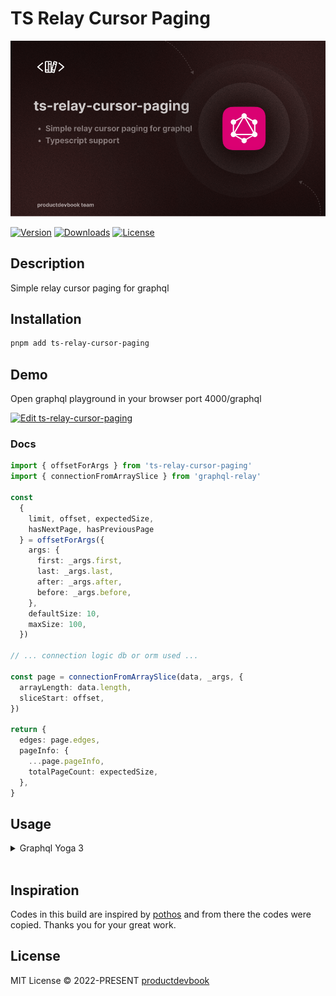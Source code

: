# TS Relay Cursor Paging

![TS Relay Cursor Paging](https://github.com/productdevbookcom/ts-relay-cursor-paging/blob/main/.github/assets/urql-storage-capacitor.png?raw=true)

 <p>
  <a href="https://www.npmjs.com/package/ts-relay-cursor-paging"><img src="https://img.shields.io/npm/v/ts-relay-cursor-paging.svg?style=flat&colorA=18181B&colorB=28CF8D" alt="Version"></a>
  <a href="https://www.npmjs.com/package/ts-relay-cursor-paging"><img src="https://img.shields.io/npm/dm/ts-relay-cursor-paging.svg?style=flat&colorA=18181B&colorB=28CF8D" alt="Downloads"></a>
  <a href="./LICENSE"><img src="https://img.shields.io/github/license/ts-relay-cursor-paging/ts-relay-cursor-paging.svg?style=flat&colorA=18181B&colorB=28CF8D" alt="License"></a>
 </p>

## Description
Simple relay cursor paging for graphql

## Installation

```bash
pnpm add ts-relay-cursor-paging
```


## Demo 

Open graphql playground in your browser port 4000/graphql

[![Edit ts-relay-cursor-paging](https://codesandbox.io/static/img/play-codesandbox.svg)](https://githubbox.com/productdevbook/productdevbook/tree/main/examples/graphql/relay-cursor-paging)

### Docs
```ts
import { offsetForArgs } from 'ts-relay-cursor-paging'
import { connectionFromArraySlice } from 'graphql-relay'

const
  {
    limit, offset, expectedSize,
    hasNextPage, hasPreviousPage
  } = offsetForArgs({
    args: {
      first: _args.first,
      last: _args.last,
      after: _args.after,
      before: _args.before,
    },
    defaultSize: 10,
    maxSize: 100,
  })

// ... connection logic db or orm used ...

const page = connectionFromArraySlice(data, _args, {
  arrayLength: data.length,
  sliceStart: offset,
})

return {
  edges: page.edges,
  pageInfo: {
    ...page.pageInfo,
    totalPageCount: expectedSize,
  },
}
```

## Usage

<details><summary>Graphql Yoga 3</summary>

```ts
import { createServer } from 'node:http'
import { offsetForArgs } from 'ts-relay-cursor-paging'
import { connectionFromArraySlice } from 'graphql-relay'
import { GraphQLError } from 'graphql'
import { createSchema, createYoga } from 'graphql-yoga'

const data = [
  {
    id: 1,
    name: 'Library 1',
  },
  {
    id: 2,
    name: 'Library 2',
  },
  {
    id: 3,
    name: 'Library 3',
  },
  {
    id: 4,
    name: 'Library 4',
  },
]

export const schema = createSchema({
  typeDefs: /* GraphQL */ `
    scalar Cursor

    type PageInfo {
      hasNextPage: Boolean
      hasPreviousPage: Boolean
      startCursor: Cursor
      endCursor: Cursor
      totalPageCount: Int
    }

    type Library {
      id: ID!
      name: String!
    }

    type LibraryEdge {
        cursor: String!
        node: Library!
    }

    type LibraryConnection {
      edges: [LibraryEdge!]!
      pageInfo: PageInfo!
    }
 
    type Query {
      libraries(
        first: Int
        after: Cursor
        last: Int
        before: Cursor
      ): LibraryConnection  
    }
  `,
  resolvers: {
    Query: {
      libraries: async (_parent, _args, context, _info) => {
        const { limit, offset, expectedSize } = offsetForArgs({
          args: {
            first: _args.first,
            last: _args.last,
            after: _args.after,
            before: _args.before,
          },
        })

        if (!data)
          throw new GraphQLError('No libraries found')

        const page = connectionFromArraySlice(data, _args, {
          arrayLength: data.length,
          sliceStart: offset,
        })
        return {
          edges: page.edges,
          pageInfo: {
            ...page.pageInfo,
            totalPageCount: expectedSize,
          },
        }
      },
    },
  },
})

// Create a Yoga instance with a GraphQL schema.
const yoga = createYoga({ schema })

// Pass it into a server to hook into request handlers.
const server = createServer(yoga)

// Start the server and you're done!
server.listen(4000, () => {
  console.info('Server is running on http://localhost:4000/graphql')
})
```
</details>
</br>

## Inspiration
Codes in this build are inspired by [pothos](https://github.com/hayes/pothos) and from there the codes were copied. Thanks you for your great work.

 ## License

MIT License © 2022-PRESENT [productdevbook](https://github.com/productdevbook)